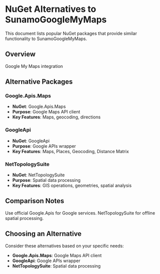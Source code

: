 # NuGet Alternatives to SunamoGoogleMyMaps

This document lists popular NuGet packages that provide similar functionality to SunamoGoogleMyMaps.

## Overview

Google My Maps integration

## Alternative Packages

### Google.Apis.Maps
- **NuGet**: Google.Apis.Maps
- **Purpose**: Google Maps API client
- **Key Features**: Maps, geocoding, directions

### GoogleApi
- **NuGet**: GoogleApi
- **Purpose**: Google APIs wrapper
- **Key Features**: Maps, Places, Geocoding, Distance Matrix

### NetTopologySuite
- **NuGet**: NetTopologySuite
- **Purpose**: Spatial data processing
- **Key Features**: GIS operations, geometries, spatial analysis

## Comparison Notes

Use official Google.Apis for Google services. NetTopologySuite for offline spatial processing.

## Choosing an Alternative

Consider these alternatives based on your specific needs:
- **Google.Apis.Maps**: Google Maps API client
- **GoogleApi**: Google APIs wrapper
- **NetTopologySuite**: Spatial data processing
